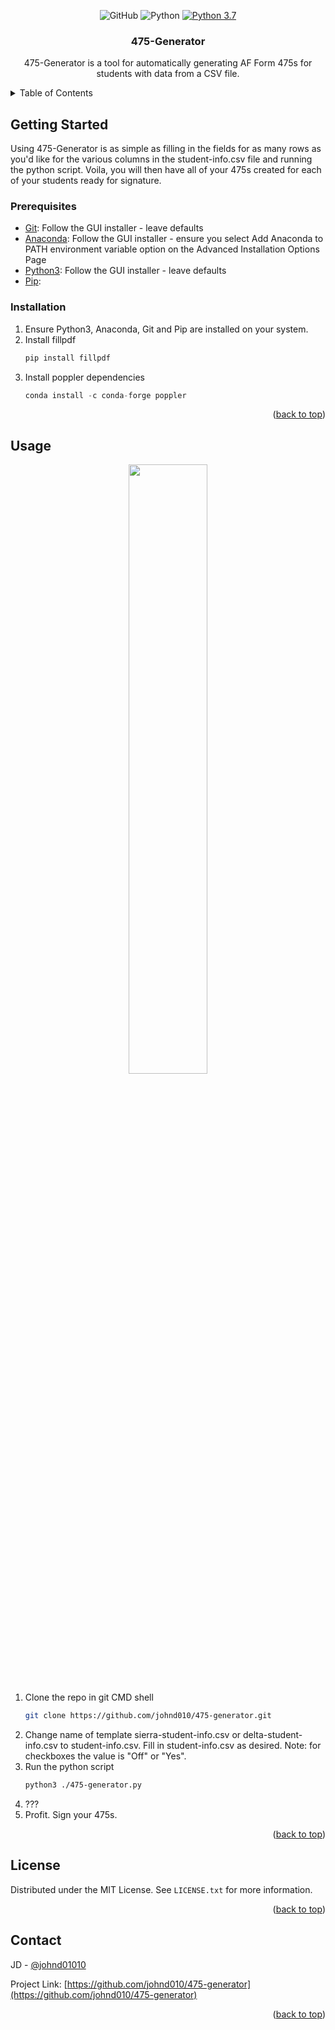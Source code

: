 <div id="top"></div>

<div align="center">

![GitHub](https://img.shields.io/github/license/johnd010/475-generator) ![Python](https://img.shields.io/badge/python-3670A0?style=for-the-badge&logo=python&logoColor=ffdd54) [![Python 3.7](https://img.shields.io/badge/python-3.7-blue.svg)](https://www.python.org/downloads/release/python-370/)

<h3 align="center">475-Generator</h3>

  <p align="center">
    475-Generator is a tool for automatically generating AF Form 475s for students with data from a CSV file.
  </p>
</div>



<!-- TABLE OF CONTENTS -->
<details>
  <summary>Table of Contents</summary>
  <ol>
    <li>
      <a href="#getting-started">Getting Started</a>
      <ul>
        <li><a href="#prerequisites">Prerequisites</a></li>
        <li><a href="#installation">Installation</a></li>
      </ul>
    </li>
    <li><a href="#usage">Usage</a></li>
    <li><a href="#license">License</a></li>
    <li><a href="#contact">Contact</a></li>
  </ol>
</details>



<!-- GETTING STARTED -->
## Getting Started

Using 475-Generator is as simple as filling in the fields for as many rows as you'd like for the various columns in the student-info.csv file and running the python script. Voila, you will then have all of your 475s created for each of your students ready for signature. 

### Prerequisites

* [Git](https://git-scm.com/downloads): Follow the GUI installer - leave defaults
* [Anaconda](https://www.anaconda.com/): Follow the GUI installer - ensure you select Add Anaconda to PATH environment variable option on the Advanced Installation Options Page
* [Python3](https://www.python.org/downloads/): Follow the GUI installer - leave defaults
* [Pip](https://pip.pypa.io/en/stable/installation/): 


### Installation

1. Ensure Python3, Anaconda, Git and Pip are installed on your system.
2. Install fillpdf
   ```sh
   pip install fillpdf 
   ```
3. Install poppler dependencies
   ```js
   conda install -c conda-forge poppler
   ```

<p align="right">(<a href="#top">back to top</a>)</p>



<!-- USAGE EXAMPLES -->
## Usage

<p align="center"><img src="/usage.gif" width="50%" height="50%"/></p>

1. Clone the repo in git CMD shell
   ```sh
   git clone https://github.com/johnd010/475-generator.git  
   ```
2. Change name of template sierra-student-info.csv or delta-student-info.csv to student-info.csv.  Fill in student-info.csv as desired. Note: for checkboxes the value is "Off" or "Yes".
4. Run the python script
   ```sh
   python3 ./475-generator.py
   ```
4. ???
5. Profit. Sign your 475s.

<p align="right">(<a href="#top">back to top</a>)</p>



<!-- LICENSE -->
## License

Distributed under the MIT License. See `LICENSE.txt` for more information.

<p align="right">(<a href="#top">back to top</a>)</p>



<!-- CONTACT -->
## Contact

JD - [@johnd01010](https://twitter.com/johnd01010)

Project Link: [https://github.com/johnd010/475-generator](https://github.com/johnd010/475-generator)

<p align="right">(<a href="#top">back to top</a>)</p>

<!-- MARKDOWN LINKS & IMAGES -->
<!-- https://www.markdownguide.org/basic-syntax/#reference-style-links -->
[contributors-shield]: https://img.shields.io/github/contributors/github_username/repo_name.svg?style=for-the-badge
[contributors-url]: https://github.com/github_username/repo_name/graphs/contributors
[forks-shield]: https://img.shields.io/github/forks/github_username/repo_name.svg?style=for-the-badge
[forks-url]: https://github.com/github_username/repo_name/network/members
[stars-shield]: https://img.shields.io/github/stars/github_username/repo_name.svg?style=for-the-badge
[stars-url]: https://github.com/github_username/repo_name/stargazers
[issues-shield]: https://img.shields.io/github/issues/github_username/repo_name.svg?style=for-the-badge
[issues-url]: https://github.com/github_username/repo_name/issues
[license-shield]: https://img.shields.io/github/license/github_username/repo_name.svg?style=for-the-badge
[license-url]: https://github.com/github_username/repo_name/blob/master/LICENSE.txt
[linkedin-shield]: https://img.shields.io/badge/-LinkedIn-black.svg?style=for-the-badge&logo=linkedin&colorB=555
[linkedin-url]: https://linkedin.com/in/linkedin_username
[product-screenshot]: images/screenshot.png
[Next.js]: https://img.shields.io/badge/next.js-000000?style=for-the-badge&logo=nextdotjs&logoColor=white
[Next-url]: https://nextjs.org/
[React.js]: https://img.shields.io/badge/React-20232A?style=for-the-badge&logo=react&logoColor=61DAFB
[React-url]: https://reactjs.org/
[Vue.js]: https://img.shields.io/badge/Vue.js-35495E?style=for-the-badge&logo=vuedotjs&logoColor=4FC08D
[Vue-url]: https://vuejs.org/
[Angular.io]: https://img.shields.io/badge/Angular-DD0031?style=for-the-badge&logo=angular&logoColor=white
[Angular-url]: https://angular.io/
[Svelte.dev]: https://img.shields.io/badge/Svelte-4A4A55?style=for-the-badge&logo=svelte&logoColor=FF3E00
[Svelte-url]: https://svelte.dev/
[Laravel.com]: https://img.shields.io/badge/Laravel-FF2D20?style=for-the-badge&logo=laravel&logoColor=white
[Laravel-url]: https://laravel.com
[Bootstrap.com]: https://img.shields.io/badge/Bootstrap-563D7C?style=for-the-badge&logo=bootstrap&logoColor=white
[Bootstrap-url]: https://getbootstrap.com
[JQuery.com]: https://img.shields.io/badge/jQuery-0769AD?style=for-the-badge&logo=jquery&logoColor=white
[JQuery-url]: https://jquery.com 
